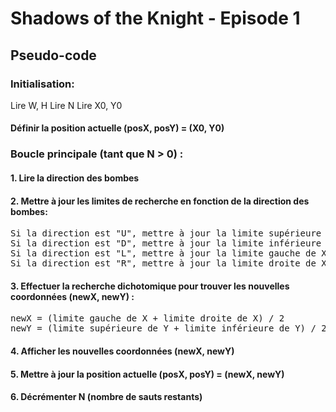 # Shadows of the Knight - Episode 1
## Pseudo-code
### Initialisation:
Lire W, H
Lire N
Lire X0, Y0

#### Définir la position actuelle (posX, posY) = (X0, Y0)

### Boucle principale (tant que N > 0) :
#### 1. Lire la direction des bombes
#### 2. Mettre à jour les limites de recherche en fonction de la direction des bombes:
<pre>
Si la direction est "U", mettre à jour la limite supérieure de Y
Si la direction est "D", mettre à jour la limite inférieure de Y
Si la direction est "L", mettre à jour la limite gauche de X
Si la direction est "R", mettre à jour la limite droite de X
</pre>

#### 3. Effectuer la recherche dichotomique pour trouver les nouvelles coordonnées (newX, newY) :
<pre>
newX = (limite gauche de X + limite droite de X) / 2
newY = (limite supérieure de Y + limite inférieure de Y) / 2
</pre>

#### 4. Afficher les nouvelles coordonnées (newX, newY)

#### 5. Mettre à jour la position actuelle (posX, posY) = (newX, newY)

#### 6. Décrémenter N (nombre de sauts restants)
